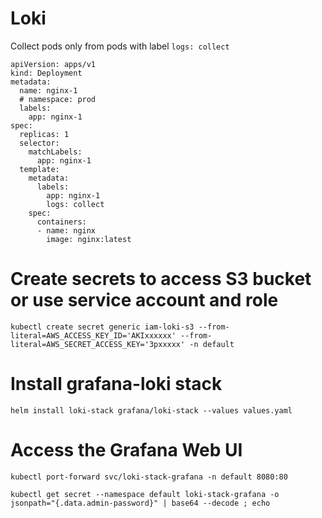 # Loki
Collect pods only from pods with label `logs: collect`

```
apiVersion: apps/v1
kind: Deployment
metadata:
  name: nginx-1
  # namespace: prod
  labels:
    app: nginx-1
spec:
  replicas: 1
  selector:
    matchLabels:
      app: nginx-1
  template:
    metadata:
      labels:
        app: nginx-1
        logs: collect
    spec:
      containers:
      - name: nginx
        image: nginx:latest
```

# Create secrets to access S3 bucket or use service account and role
```
kubectl create secret generic iam-loki-s3 --from-literal=AWS_ACCESS_KEY_ID='AKIxxxxxx' --from-literal=AWS_SECRET_ACCESS_KEY='3pxxxxx' -n default
```

# Install grafana-loki stack
```
helm install loki-stack grafana/loki-stack --values values.yaml

```
# Access the Grafana Web UI
```
kubectl port-forward svc/loki-stack-grafana -n default 8080:80
```
```
kubectl get secret --namespace default loki-stack-grafana -o jsonpath="{.data.admin-password}" | base64 --decode ; echo
```
